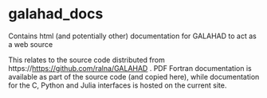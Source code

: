 # galahad_docs
Contains html (and potentially other) documentation for GALAHAD to act as a web source

This relates to the source code distributed from https://https://github.com/ralna/GALAHAD .
PDF Fortran documentation is available as part of the source code 
(and copied here), while documentation for
the C, Python and Julia interfaces is hosted on the current site.
